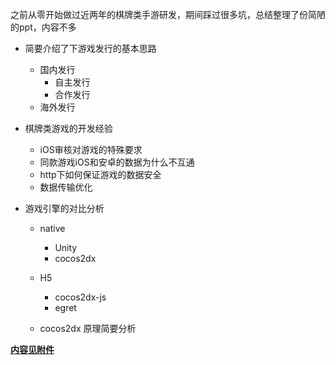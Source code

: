 之前从零开始做过近两年的棋牌类手游研发，期间踩过很多坑，总结整理了份简陋的ppt，内容不多

- 简要介绍了下游戏发行的基本思路
	- 国内发行
		- 自主发行
		- 合作发行
	- 海外发行
	
- 棋牌类游戏的开发经验
	- iOS审核对游戏的特殊要求
	- 同款游戏iOS和安卓的数据为什么不互通
	- http下如何保证游戏的数据安全
	- 数据传输优化

- 游戏引擎的对比分析
	- native
		- Unity
		- cocos2dx
		
	- H5
		- cocos2dx-js
		- egret

	- cocos2dx 原理简要分析

	
[**内容见附件**]()